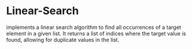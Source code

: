 # Linear-Search
implements a linear search algorithm to find all occurrences of a target element in a given list. It returns a list of indices where the target value is found, allowing for duplicate values in the list.
